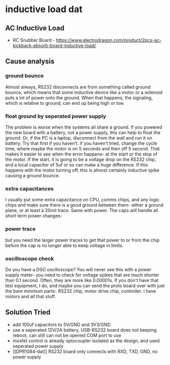 
# inductive load dat


## AC Inductive Load 

- RC Snubber Board - https://www.electrodragon.com/product/2pcs-ac-kickback-absorb-board-inductive-load/



## Cause analysis 

### ground bounce

Almost always, RS232 disconnects are from something called ground bounce, which means that some inductive device like a motor or a solenoid puts a lot of power onto the ground. When that happens, the signaling, which is relative to ground, can end up being high or low.

 
### float ground by seperated power supply 

The problem is worse when the systems all share a ground. If you powered the new board with a battery, not a power supply, this can help to float the ground. Or, if the PC is a laptop, disconnect from the wall and run it on battery.  Try that first if you haven’t. if you haven’t tried, change the cycle time, where maybe the motor is on 5 seconds and then off 5 second. That makes it easier to see when the error happens- at the start or the stop of the motor. If the start, it is going to be a voltage drop on the RS232 chip, and a local capacitor of 5uf or so can make a huge difference. If this happens with the motor turning off, this is almost certainly inductive spike causing a ground bounce. 

### extra capacitances 
I usually put some extra capacitance on CPU, comms chips, and any logic chips and make sure there is a good ground between them- either a ground plane, or at least a 20mil trace. Same with power. The caps will handle all short term power changes- 

### power trace
but you need the larger power traces to get that power to or from the chip before the cap is no longer able to keep voltage in limits.

 
### oscilloscope check 

Do you have a DSO oscilloscope? You will never see this with a power supply meter- you need to check for voltage spikes that are much shorter than 0.1 second. Often, they are more like 0.00001s. If you don’t have that test equipment, I do, and maybe you can send the proto board over with just the bare minimum parts- RS232 chip, motor drive chip, controller. I have motors and all that stuff.


## Solution Tried 

- add 100uf capacitors to 5V/GND and 3V3/GND
- use a seperated 12V/2A battery, USB-RS232 board does not keeping reboot, can still can not be opened COM port to use 
- mosfet control is already optocoupler isolated as the design, and used seperated power supply 
- [[DPR1084-dat]] RS232 board only connects with RXD, TXD, GND, no power supply 




